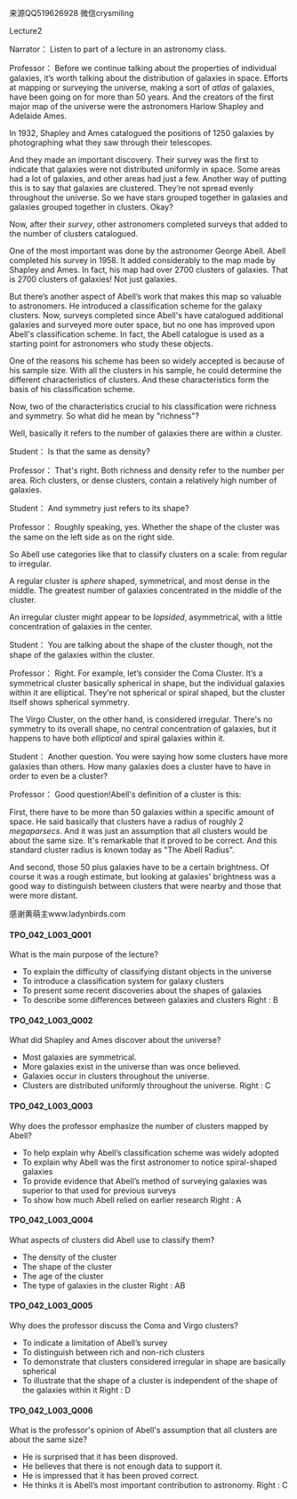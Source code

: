 来源QQ519626928 微信crysmiling

Lecture2

Narrator：
Listen to part of a lecture in an astronomy class.

Professor：
Before we continue talking about the properties of individual galaxies, it’s worth talking about the distribution of galaxies in space. Efforts at mapping or surveying the universe, making a sort of *atlas* of galaxies, have been going on for more than 50 years. And the creators of the first major map of the universe were the astronomers Harlow Shapley and Adelaide Ames.

In 1932, Shapley and Ames catalogued the positions of 1250 galaxies by photographing what they saw through their telescopes.

And they made an important discovery. Their survey was the first to indicate that galaxies were not distributed uniformly in space. Some areas had a lot of galaxies, and other areas had just a few. Another way of putting this is to say that galaxies are clustered. They’re not spread evenly throughout the universe. So we have stars grouped together in galaxies and galaxies grouped together in clusters. Okay?

Now, after their *survey*, other astronomers completed surveys that added to the number of clusters catalogued.

One of the most important was done by the astronomer George Abell. Abell completed his survey in 1958. It added considerably to the map made by Shapley and Ames. In fact, his map had over 2700 clusters of galaxies. That is 2700 clusters of galaxies! Not just galaxies.

But there’s another aspect of Abell’s work that makes this map so valuable to astronomers. He introduced a classification scheme for the galaxy clusters. Now, surveys completed since Abell's have catalogued additional galaxies and surveyed more outer space, but no one has improved upon Abell's classification scheme. In fact, the Abell catalogue is used as a starting point for astronomers who study these objects.

One of the reasons his scheme has been so widely accepted is because of his sample size. With all the clusters in his sample, he could determine the different characteristics of clusters. And these characteristics form the basis of his classification scheme.

Now, two of the characteristics crucial to his classification were richness and symmetry. So what did he mean by "richness"?

Well, basically it refers to the number of galaxies there are within a cluster.

Student：
Is that the same as density?

Professor：
That's right. Both richness and density refer to the number per area. Rich clusters, or dense clusters, contain a relatively high number of galaxies.

Student：
And symmetry just refers to its shape?

Professor：
Roughly speaking, yes. Whether the shape of the cluster was the same on the left side as on the right side.

So Abell use categories like that to classify clusters on a scale: from regular to irregular.

A regular cluster is *sphere* shaped, symmetrical, and most dense in the middle. The greatest number of galaxies concentrated in the middle of the cluster.

An irregular cluster might appear to be *lopsided*, asymmetrical, with a little concentration of galaxies in the center.

Student：
You are talking about the shape of the cluster though, not the shape of the galaxies within the cluster.

Professor：
Right. For example, let’s consider the Coma Cluster. It’s a symmetrical cluster basically spherical in shape, but the individual galaxies within it are elliptical. They're not spherical or spiral shaped, but the cluster itself shows spherical symmetry.

The Virgo Cluster, on the other hand, is considered irregular. There's no symmetry to its overall shape, no central concentration of galaxies, but it happens to have both *elliptical* and spiral galaxies within it.

Student：
Another question. You were saying how some clusters have more galaxies than others. How many galaxies does a cluster have to have in order to even be a cluster?

Professor：
Good question!Abell's definition of a cluster is this:

First, there have to be more than 50 galaxies within a specific amount of space. He said basically that clusters have a radius of roughly 2 *megaparsecs*. And it was just an assumption that all clusters would be about the same size. It's remarkable that it proved to be correct. And this standard cluster radius is known today as "The Abell Radius”.

And second, those 50 plus galaxies have to be a certain brightness. Of course it was a rough estimate, but looking at galaxies' brightness was a good way to distinguish between clusters that were nearby and those that were more distant.

感谢黄萌主www.ladynbirds.com

#### TPO_042_L003_Q001
What is the main purpose of the lecture?
- To explain the difficulty of classifying distant objects in the universe
- To introduce a classification system for galaxy clusters
- To present some recent discoveries about the shapes of galaxies
- To describe some differences between galaxies and clusters
Right : B	

#### TPO_042_L003_Q002
What did Shapley and Ames discover about the universe?
- Most galaxies are symmetrical.
- More galaxies exist in the universe than was once believed.
- Galaxies occur in clusters throughout the universe.
- Clusters are distributed uniformly throughout the universe.
Right : C	

#### TPO_042_L003_Q003
Why does the professor emphasize the number of clusters mapped by Abell?
- To help explain why Abell’s classification scheme was widely adopted
- To explain why Abell was the first astronomer to notice spiral-shaped galaxies
- To provide evidence that Abell’s method of surveying galaxies was superior to that used for previous surveys
- To show how much Abell relied on earlier research
Right : A	

#### TPO_042_L003_Q004
What aspects of clusters did Abell use to classify them?
- The density of the cluster
- The shape of the cluster
- The age of the cluster
- The type of galaxies in the cluster
Right : AB	

#### TPO_042_L003_Q005
Why does the professor discuss the Coma and Virgo clusters?
- To indicate a limitation of Abell’s survey
- To distinguish between rich and non-rich clusters
- To demonstrate that clusters considered irregular in shape are basically spherical
- To illustrate that the shape of a cluster is independent of the shape of the galaxies within it
Right : D	

#### TPO_042_L003_Q006
What is the professor's opinion of Abell's assumption that all clusters are about the same size?
- He is surprised that it has been disproved.
- He believes that there is not enough data to support it.
- He is impressed that it has been proved correct.
- He thinks it is Abell’s most important contribution to astronomy.
Right : C	
